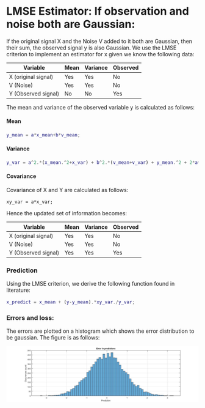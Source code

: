 # LMSE Estimator: If observation and noise both are Gaussian: 

If the original signal X and the Noise V added to it both are Gaussian, then their sum, the observed signal y is also Gaussian. We use the LMSE criterion to implement an estimator for x given we know the following data: 

| Variable            | Mean | Variance | Observed |
| ------------------- | ---- | -------- | -------- |
| X (original signal) | Yes  | Yes      | No       |
| V (Noise)           | Yes  | Yes      | No       |
| Y (Observed signal) | No   | No       | Yes      |

The mean and variance of the observed variable y is calculated as follows: 

#### Mean

```matlab
y_mean = a*x_mean+b*v_mean; 
```

#### Variance

```matlab
y_var = a^2.*(x_mean.^2+x_var) + b^2.*(v_mean+v_var) + y_mean.^2 + 2*a*b*v_mean*v_mean - 2*b*y_mean*v_mean - a*y_mean*x_mean;

```

#### Covariance

Covariance of X and Y are calculated as follows: 

```
xy_var = a*x_var;
```

Hence the updated set of information becomes: 

| Variable            | Mean | Variance | Observed |
| ------------------- | ---- | -------- | -------- |
| X (original signal) | Yes  | Yes      | No       |
| V (Noise)           | Yes  | Yes      | No       |
| Y (Observed signal) | Yes  | Yes      | Yes      |

### Prediction

Using the LMSE criterion, we derive the following function found in literature: 

```MATLAB
x_predict = x_mean + (y-y_mean).*xy_var./y_var; 
```

### Errors and loss: 

The errors are plotted on a histogram which shows the error distribution to be gaussian. The figure is as follows: 

![](histogram.jpg)
